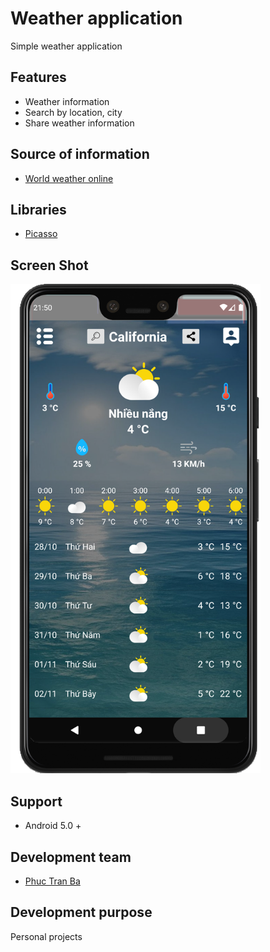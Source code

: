 # Weather application

Simple weather application

## Features 
* Weather information
* Search by location, city
* Share weather information

## Source of information 
* [World weather online](https://www.worldweatheronline.com/)

## Libraries 
* [Picasso](https://github.com/square/picasso)

## Screen Shot
<img class="img-fluid" src="./ScreenShot.png" alt="img-verification" width="400">

## Support
* Android 5.0 +

## Development team
* [Phuc Tran Ba](https://github.com/phuctranba)

## Development purpose
Personal projects
